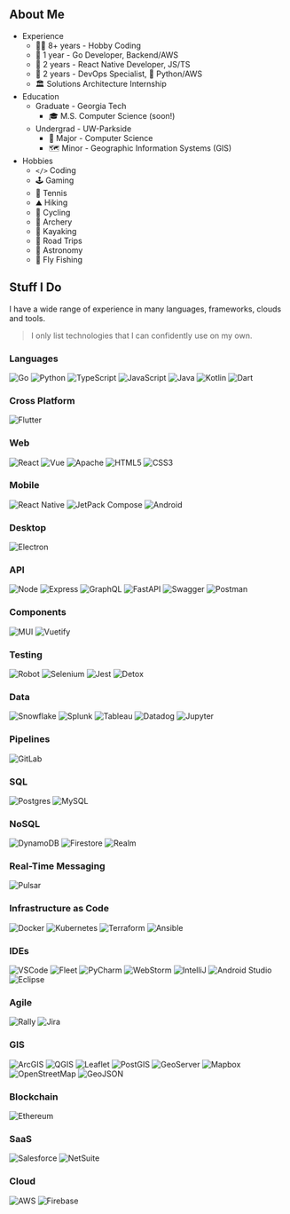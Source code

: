 ## About Me
- Experience
  - 👨‍💻 8+ years - Hobby Coding
  - 🦫 1 year - Go Developer, Backend/AWS
  - 📱 2 years - React Native Developer, JS/TS
  - 🧰 2 years - DevOps Specialist, 🐍 Python/AWS
  - 🏛 Solutions Architecture Internship
- Education
  - Graduate - Georgia Tech
    - 🎓 M.S. Computer Science (soon!)
  - Undergrad - UW-Parkside
    - 💾 Major - Computer Science
    - 🗺 Minor - Geographic Information Systems (GIS)
- Hobbies
  - `</>` Coding
  - 🕹️ Gaming
  - 🎾 Tennis
  - ⛰️ Hiking
  - 🚴 Cycling
  - 🏹 Archery
  - 🛶 Kayaking
  - 🚗 Road Trips
  - 🔭 Astronomy
  - 🎣 Fly Fishing

## Stuff I Do
I have a wide range of experience in many languages, frameworks, clouds and tools.
> I only list technologies that I can confidently use on my own.

### Languages
![Go](https://img.shields.io/badge/Go-00ADD8?style=for-the-badge&logo=go&logoColor=white)
![Python](https://img.shields.io/badge/Python-FFD43B?style=for-the-badge&logo=python&logoColor=blue)
![TypeScript](https://img.shields.io/badge/TypeScript-323330?style=for-the-badge&logo=typescript&logoColor=#3178C6)
![JavaScript](https://img.shields.io/badge/JavaScript-323330?style=for-the-badge&logo=javascript&logoColor=F7DF1E)
![Java](https://img.shields.io/badge/Java-ED8B00?style=for-the-badge&logo=oracle&logoColor=white)
![Kotlin](https://img.shields.io/badge/Kotlin-7F52FF?style=for-the-badge&logo=kotlin&logoColor=white)
![Dart](https://img.shields.io/badge/Dart-0175C2?style=for-the-badge&logo=dart&logoColor=white)

### Cross Platform
![Flutter](https://img.shields.io/badge/Flutter-02569B?style=for-the-badge&logo=flutter&logoColor=white)

### Web
![React](https://img.shields.io/badge/React.js-61DAFB?style=for-the-badge&logo=react&logoColor=black)
![Vue](https://img.shields.io/badge/Vue.js-35495E?style=for-the-badge&logo=vuedotjs&logoColor=4FC08D)
![Apache](https://img.shields.io/badge/Apache-D22128?style=for-the-badge&logo=Apache&logoColor=white)
![HTML5](https://img.shields.io/badge/HTML5-E34F26?style=for-the-badge&logo=html5&logoColor=white)
![CSS3](https://img.shields.io/badge/CSS3-1572B6?style=for-the-badge&logo=css3&logoColor=white)

### Mobile
![React Native](https://img.shields.io/badge/React%20Native-black?style=for-the-badge&logo=react&logoColor=61DAFB)
![JetPack Compose](https://img.shields.io/badge/JetPack%20Compose-4285F4?style=for-the-badge&logo=jetpackcompose&logoColor=white)
![Android](https://img.shields.io/badge/Android-3DDC84?style=for-the-badge&logo=android&logoColor=white)

### Desktop
![Electron](https://img.shields.io/badge/Electron.js-1b1c26?style=for-the-badge&logo=electron&logoColor=9feaf9)

### API
![Node](https://img.shields.io/badge/Node.js-339933?style=for-the-badge&logo=nodedotjs&logoColor=white)
![Express](https://img.shields.io/badge/Express.js-000000?style=for-the-badge&logo=express&logoColor=white)
![GraphQL](https://img.shields.io/badge/GraphQL-E10098?style=for-the-badge&logo=graphql&logoColor=white)
![FastAPI](https://img.shields.io/badge/FastAPI-009688?style=for-the-badge&logo=fastapi&logoColor=white)
![Swagger](https://img.shields.io/badge/Swagger-85EA2D?style=for-the-badge&logo=Swagger&logoColor=black)
![Postman](https://img.shields.io/badge/Postman-FF6C37?style=for-the-badge&logo=Postman&logoColor=white)

### Components
![MUI](https://img.shields.io/badge/MUI-007FFF?style=for-the-badge&logo=mui&logoColor=white)
![Vuetify](https://img.shields.io/badge/Vuetify-1867C0?style=for-the-badge&logo=vuetify&logoColor=white)

### Testing
![Robot](https://img.shields.io/badge/Robot-000000?style=for-the-badge&logo=Robot%20Framework&logoColor=white)
![Selenium](https://img.shields.io/badge/Selenium-43B02A?style=for-the-badge&logo=Selenium&logoColor=white)
![Jest](https://img.shields.io/badge/Jest-C21325?style=for-the-badge&logo=Jest&logoColor=white)
![Detox](https://img.shields.io/badge/Detox-170c5b?style=for-the-badge&logo=React&logoColor=white)

### Data
![Snowflake](https://img.shields.io/badge/Snowflake-29B5E8?style=for-the-badge&logo=snowflake&logoColor=white)
![Splunk](https://img.shields.io/badge/Splunk-4EA94B?style=for-the-badge&logo=splunk&logoColor=white)
![Tableau](https://img.shields.io/badge/Tableau-E97627?style=for-the-badge&logo=Tableau&logoColor=white)
![Datadog](https://img.shields.io/badge/Datadog-632CA6?style=for-the-badge&logo=Datadog&logoColor=white)
![Jupyter](https://img.shields.io/badge/Jupyter-F37626.svg?&style=for-the-badge&logo=Jupyter&logoColor=white)

### Pipelines
![GitLab](https://img.shields.io/badge/GitLab-330F63?style=for-the-badge&logo=gitlab&logoColor=white)

### SQL
![Postgres](https://img.shields.io/badge/PostgreSQL-316192?style=for-the-badge&logo=postgresql&logoColor=white)
![MySQL](https://img.shields.io/badge/MySQL-005C84?style=for-the-badge&logo=mysql&logoColor=white)

### NoSQL
![DynamoDB](https://img.shields.io/badge/Amazon%20DynamoDB-4053D6?style=for-the-badge&logo=Amazon%20DynamoDB&logoColor=white)
![Firestore](https://img.shields.io/badge/Firestore-%23FF6600.svg?&style=for-the-badge&logo=firebase&logoColor=white)
![Realm](https://img.shields.io/badge/Realm-39477F.svg?&style=for-the-badge&logo=realm&logoColor=white)

### Real-Time Messaging
![Pulsar](https://img.shields.io/badge/Apache%20Pulsar-00B4F0?style=for-the-badge&logo=Apache%20Pulsar&logoColor=white)

### Infrastructure as Code
![Docker](https://img.shields.io/badge/Docker-2CA5E0?style=for-the-badge&logo=docker&logoColor=white)
![Kubernetes](https://img.shields.io/badge/kubernetes-326ce5.svg?&style=for-the-badge&logo=kubernetes&logoColor=white)
![Terraform](https://img.shields.io/badge/Terraform-844fba?style=for-the-badge&logo=terraform&logoColor=white)
![Ansible](https://img.shields.io/badge/Ansible-000000?style=for-the-badge&logo=ansible&logoColor=white)

### IDEs
![VSCode](https://img.shields.io/badge/VS%20Code-0078D4?style=for-the-badge&logo=visual%20studio%20code&logoColor=white)
![Fleet](https://img.shields.io/badge/Fleet-143?style=for-the-badge&logo=jetbrains&logoColor=white&color=black&labelColor=black)
![PyCharm](https://img.shields.io/badge/pycharm-143?style=for-the-badge&logo=pycharm&logoColor=black&color=black&labelColor=green)
![WebStorm](https://img.shields.io/badge/WebStorm-143?style=for-the-badge&logo=WebStorm&logoColor=black&color=black&labelColor=blue)
![IntelliJ](https://img.shields.io/badge/IntelliJIDEA-000000.svg?style=for-the-badge&logo=intellij-idea&logoColor=white)
![Android Studio](https://img.shields.io/badge/Android%20Studio-3DDC84?style=for-the-badge&logo=androidstudio&logoColor=white)
![Eclipse](https://img.shields.io/badge/Eclipse-2C2255?style=for-the-badge&logo=eclipse&logoColor=white)

### Agile
![Rally](https://img.shields.io/badge/Rally-D24939?style=for-the-badge&logo=broadcom&logoColor=white)
![Jira](https://img.shields.io/badge/Jira-0052CC?style=for-the-badge&logo=Jira&logoColor=white)

### GIS
![ArcGIS](https://img.shields.io/badge/ArcGIS-198cff?style=for-the-badge&logo=qgis&logoColor=white)
![QGIS](https://img.shields.io/badge/QGIS-589632?style=for-the-badge&logo=qgis&logoColor=white)
![Leaflet](https://img.shields.io/badge/Leaflet-199900?style=for-the-badge&logo=Leaflet&logoColor=white)
![PostGIS](https://img.shields.io/badge/PostGIS-4169E1?style=for-the-badge&logo=postgresql&logoColor=white)
![GeoServer](https://img.shields.io/badge/GeoServer-D22128?style=for-the-badge&logo=Apache&logoColor=white)
![Mapbox](https://img.shields.io/badge/Mapbox-000000?style=for-the-badge&logo=mapbox&logoColor=white)
![OpenStreetMap](https://img.shields.io/badge/OpenStreetMap-7EBC6F?style=for-the-badge&logo=openstreetmap&logoColor=white)
![GeoJSON](https://img.shields.io/badge/GeoJSON-5E5C5C?style=for-the-badge&logo=json&logoColor=white)

### Blockchain
![Ethereum](https://img.shields.io/badge/Ethereum-3C3C3D?style=for-the-badge&logo=ethereum&logoColor=white)

### SaaS
![Salesforce](https://img.shields.io/badge/Salesforce-00A1E0?style=for-the-badge&logo=Salesforce&logoColor=white)
![NetSuite](https://img.shields.io/badge/Oracle%20NetSuite-C74634?style=for-the-badge&logo=Oracle&logoColor=white)

### Cloud
![AWS](https://img.shields.io/badge/Amazon_AWS-FF9900?style=for-the-badge&logo=amazonaws&logoColor=white)
![Firebase](https://img.shields.io/badge/Google_Firebase-ffca28?style=for-the-badge&logo=firebase&logoColor=black)
